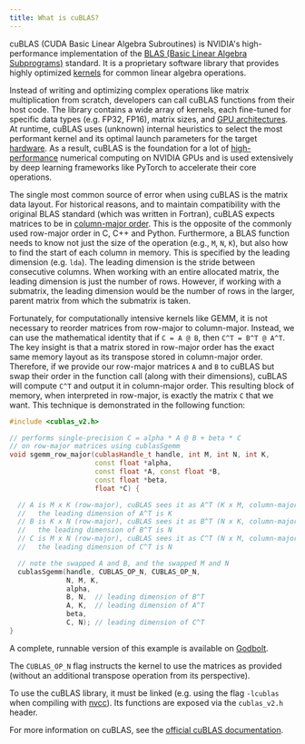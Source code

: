 ```yaml
---
title: What is cuBLAS?
---
```


cuBLAS (CUDA Basic Linear Algebra Subroutines) is NVIDIA's high-performance
implementation of the
[BLAS (Basic Linear Algebra Subprograms)](https://en.wikipedia.org/wiki/Basic_Linear_Algebra_Subprograms)
standard. It is a proprietary software library that provides highly optimized
[kernels](/gpu-glossary/device-software/kernel) for common linear algebra
operations.

Instead of writing and optimizing complex operations like matrix multiplication
from scratch, developers can call cuBLAS functions from their host code. The
library contains a wide array of kernels, each fine-tuned for specific data
types (e.g. FP32, FP16), matrix sizes, and
[GPU architectures](/gpu-glossary/device-hardware/streaming-multiprocessor-architecture).
At runtime, cuBLAS uses (unknown) internal heuristics to select the most
performant kernel and its optimal launch parameters for the target
[hardware](/gpu-glossary/device-hardware). As a result, cuBLAS is the foundation
for a lot of [high-performance](/gpu-glossary/perf) numerical computing on
NVIDIA GPUs and is used extensively by deep learning frameworks like PyTorch to
accelerate their core operations.

The single most common source of error when using cuBLAS is the matrix data
layout. For historical reasons, and to maintain compatibility with the original
BLAS standard (which was written in Fortran), cuBLAS expects matrices to be in
[column-major order](https://en.wikipedia.org/wiki/Row-_and_column-major_order).
This is the opposite of the commonly used row-major order in C, C++ and Python.
Furthermore, a BLAS function needs to know not just the size of the operation
(e.g., `M`, `N`, `K`), but also how to find the start of each column in memory.
This is specified by the leading dimension (e.g. `lda`). The leading dimension
is the stride between consecutive columns. When working with an entire allocated
matrix, the leading dimension is just the number of rows. However, if working
with a submatrix, the leading dimension would be the number of rows in the
larger, parent matrix from which the submatrix is taken.

Fortunately, for computationally intensive kernels like GEMM, it is not
necessary to reorder matrices from row-major to column-major. Instead, we can
use the mathematical identity that if `C = A @ B`, then `C^T = B^T @ A^T`. The
key insight is that a matrix stored in row-major order has the exact same memory
layout as its transpose stored in column-major order. Therefore, if we provide
our row-major matrices `A` and `B` to cuBLAS but swap their order in the
function call (along with their dimensions), cuBLAS will compute `C^T` and
output it in column-major order. This resulting block of memory, when
interpreted in row-major, is exactly the matrix `C` that we want. This technique
is demonstrated in the following function:

```cpp
#include <cublas_v2.h>

// performs single-precision C = alpha * A @ B + beta * C
// on row-major matrices using cublasSgemm
void sgemm_row_major(cublasHandle_t handle, int M, int N, int K,
                     const float *alpha,
                     const float *A, const float *B,
                     const float *beta,
                     float *C) {

  // A is M x K (row-major), cuBLAS sees it as A^T (K x M, column-major),
  //   the leading dimension of A^T is K
  // B is K x N (row-major), cuBLAS sees it as B^T (N x K, column-major),
  //   the leading dimension of B^T is N
  // C is M x N (row-major), cuBLAS sees it as C^T (N x M, column-major),
  //   the leading dimension of C^T is N

  // note the swapped A and B, and the swapped M and N
  cublasSgemm(handle, CUBLAS_OP_N, CUBLAS_OP_N,
              N, M, K,
              alpha,
              B, N,  // leading dimension of B^T
              A, K,  // leading dimension of A^T
              beta,
              C, N); // leading dimension of C^T
}
```

A complete, runnable version of this example is available on
[Godbolt](https://godbolt.org/z/axzYb75ro).

The `CUBLAS_OP_N` flag instructs the kernel to use the matrices as provided
(without an additional transpose operation from its perspective).

To use the cuBLAS library, it must be linked (e.g. using the flag `-lcublas`
when compiling with [nvcc](/gpu-glossary/host-software/nvcc)). Its functions are
exposed via the `cublas_v2.h` header.

For more information on cuBLAS, see the
[official cuBLAS documentation](https://docs.nvidia.com/cuda/cublas/).
